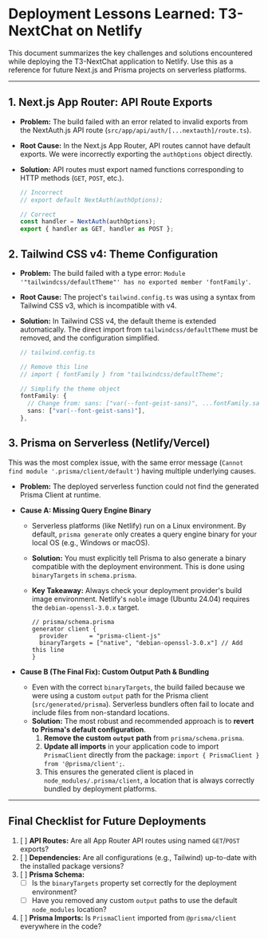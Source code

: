 # Deployment Lessons Learned: T3-NextChat on Netlify

This document summarizes the key challenges and solutions encountered while deploying the T3-NextChat application to Netlify. Use this as a reference for future Next.js and Prisma projects on serverless platforms.

---

## 1. Next.js App Router: API Route Exports

* **Problem:** The build failed with an error related to invalid exports from the NextAuth.js API route (`src/app/api/auth/[...nextauth]/route.ts`).
* **Root Cause:** In the Next.js App Router, API routes cannot have default exports. We were incorrectly exporting the `authOptions` object directly.
* **Solution:** API routes must export named functions corresponding to HTTP methods (`GET`, `POST`, etc.).

  ```typescript
  // Incorrect
  // export default NextAuth(authOptions);

  // Correct
  const handler = NextAuth(authOptions);
  export { handler as GET, handler as POST };
  ```

## 2. Tailwind CSS v4: Theme Configuration

* **Problem:** The build failed with a type error: `Module '"tailwindcss/defaultTheme"' has no exported member 'fontFamily'`.
* **Root Cause:** The project's `tailwind.config.ts` was using a syntax from Tailwind CSS v3, which is incompatible with v4.
* **Solution:** In Tailwind CSS v4, the default theme is extended automatically. The direct import from `tailwindcss/defaultTheme` must be removed, and the configuration simplified.

  ```typescript
  // tailwind.config.ts

  // Remove this line
  // import { fontFamily } from "tailwindcss/defaultTheme";

  // Simplify the theme object
  fontFamily: {
    // Change from: sans: ["var(--font-geist-sans)", ...fontFamily.sans],
    sans: ["var(--font-geist-sans)"],
  },
  ```

## 3. Prisma on Serverless (Netlify/Vercel)

This was the most complex issue, with the same error message (`Cannot find module '.prisma/client/default'`) having multiple underlying causes.

* **Problem:** The deployed serverless function could not find the generated Prisma Client at runtime.

* **Cause A: Missing Query Engine Binary**
  * Serverless platforms (like Netlify) run on a Linux environment. By default, `prisma generate` only creates a query engine binary for your local OS (e.g., Windows or macOS).
  * **Solution:** You must explicitly tell Prisma to also generate a binary compatible with the deployment environment. This is done using `binaryTargets` in `schema.prisma`.
  * **Key Takeaway:** Always check your deployment provider's build image environment. Netlify's `noble` image (Ubuntu 24.04) requires the `debian-openssl-3.0.x` target.

    ```prisma
    // prisma/schema.prisma
    generator client {
      provider      = "prisma-client-js"
      binaryTargets = ["native", "debian-openssl-3.0.x"] // Add this line
    }
    ```

* **Cause B (The Final Fix): Custom Output Path & Bundling**
  * Even with the correct `binaryTargets`, the build failed because we were using a custom `output` path for the Prisma client (`src/generated/prisma`). Serverless bundlers often fail to locate and include files from non-standard locations.
  * **Solution:** The most robust and recommended approach is to **revert to Prisma's default configuration**.
    1. **Remove the custom `output` path** from `prisma/schema.prisma`.
    2. **Update all imports** in your application code to import `PrismaClient` directly from the package: `import { PrismaClient } from '@prisma/client';`.
    3. This ensures the generated client is placed in `node_modules/.prisma/client`, a location that is always correctly bundled by deployment platforms.

---

## Final Checklist for Future Deployments

1. [ ] **API Routes:** Are all App Router API routes using named `GET`/`POST` exports?
2. [ ] **Dependencies:** Are all configurations (e.g., Tailwind) up-to-date with the installed package versions?
3. [ ] **Prisma Schema:**
   * [ ] Is the `binaryTargets` property set correctly for the deployment environment?
   * [ ] Have you removed any custom `output` paths to use the default `node_modules` location?
4. [ ] **Prisma Imports:** Is `PrismaClient` imported from `@prisma/client` everywhere in the code?

